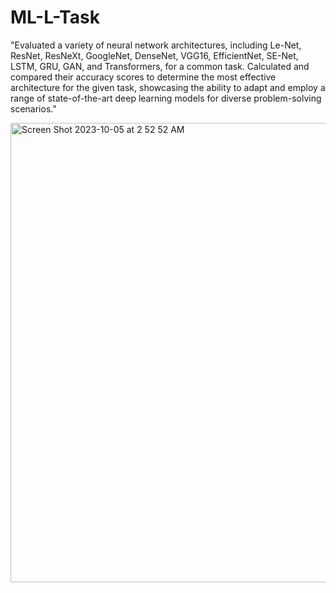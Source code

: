 # ML-L-Task

"Evaluated a variety of neural network architectures, including Le-Net, ResNet, ResNeXt, GoogleNet, DenseNet, VGG16, EfficientNet, SE-Net, LSTM, GRU, GAN, and Transformers, for a common task. Calculated and compared their accuracy scores to determine the most effective architecture for the given task, showcasing the ability to adapt and employ a range of state-of-the-art deep learning models for diverse problem-solving scenarios."





<img width="735" alt="Screen Shot 2023-10-05 at 2 52 52 AM" src="https://github.com/cxx5208/ML-L-Task/assets/76988460/5e74a6b3-ce3a-4981-99a4-d73a621f0b0d">

